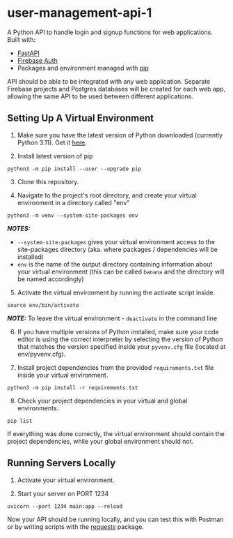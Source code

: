 # user-management-api-1

A Python API to handle login and signup functions for web applications. Built with:
* [FastAPI](https://fastapi.tiangolo.com/)
* [Firebase Auth](https://firebase.google.com/docs/auth)
* Packages and environment managed with [pip](https://pip.pypa.io/en/latest/development/)

API should be able to be integrated with any web application. Separate Firebase projects and Postgres databases will be created for each web app, allowing the same API to be used between different applications.

## Setting Up A Virtual Environment

1. Make sure you have the latest version of Python downloaded (currently Python 3.11). Get it [here](https://www.python.org/downloads/).

2. Install latest version of pip

```
python3 -m pip install --user --upgrade pip
```

3. Clone this repository.

4. Navigate to the project's root directory, and create your virtual environment in a directory called "env"

```
python3 -m venv --system-site-packages env
```

**_NOTES:_**  
* `--system-site-packages` gives your virtual environment access to the site-packages directory (aka. where packages / dependencies will be installed)
* `env` is the name of the output directory containing information about your virtual environment (this can be called `banana` and the directory will be named accordingly)

5. Activate the virtual environment by running the activate script inside.

```
source env/bin/activate
```
**_NOTE:_**  To leave the virtual environment - `deactivate` in the command line


6. If you have multiple versions of Python installed, make sure your code editor is using the correct interpreter by selecting the version of Python that matches the version specified inside your `pyvenv.cfg` file (located at env/pyvenv.cfg).

7. Install project dependencies from the provided `requirements.txt` file inside your virtual environment.

```
python3 -m pip install -r requirements.txt
```

8. Check your project dependencies in your virtual and global environments.

```
pip list
```

If everything was done correctly, the virtual environment should contain the project dependencies, while your global environment should not.


## Running Servers Locally
1. Activate your virtual environment.

2. Start your server on PORT 1234

```
uvicorn --port 1234 main:app --reload 
```

Now your API should be running locally, and you can test this with Postman or by writing scripts with the [requests](https://requests.readthedocs.io/en/latest/) package.
